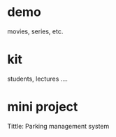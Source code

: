 # demo
movies, series, etc.

# kit
students, lectures ....
# mini project
Tittle: Parking management system